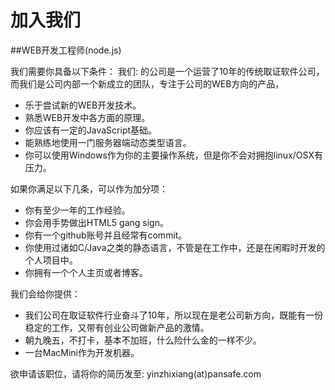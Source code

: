 加入我们
=====================

##WEB开发工程师(node.js)

我们需要你具备以下条件：
我们: 的公司是一个运营了10年的传统取证软件公司，而我们是公司内部一个新成立的团队，专注于公司的WEB方向的产品，

* 乐于尝试新的WEB开发技术。
* 熟悉WEB开发中各方面的原理。
* 你应该有一定的JavaScript基础。
* 能熟练地使用一门服务器端动态类型语言。
* 你可以使用Windows作为你的主要操作系统，但是你不会对拥抱linux/OSX有压力。

如果你满足以下几条，可以作为加分项：

* 你有至少一年的工作经验。
* 你会用手势做出HTML5 gang sign。
* 你有一个github账号并且经常有commit。
* 你使用过诸如C/Java之类的静态语言，不管是在工作中，还是在闲暇时开发的个人项目中。
* 你拥有一个个人主页或者博客。

我们会给你提供：

* 我们公司在取证软件行业奋斗了10年，所以现在是老公司新方向，既能有一份稳定的工作，又带有创业公司做新产品的激情。
* 朝九晚五，不打卡，基本不加班，什么险什么金的一样不少。
* 一台MacMini作为开发机器。

欲申请该职位，请将你的简历发至: yinzhixiang(at)pansafe.com